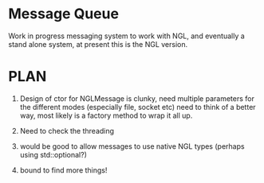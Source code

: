 # Message Queue

Work in progress messaging system to work with NGL, and eventually a stand alone system, at present this is the NGL version.

# PLAN

1. Design of ctor for NGLMessage is clunky, need multiple parameters for the different modes (especially file, socket etc) need to think of a better way, most likely is a factory method to wrap it all up.

2. Need to check the threading

3. would be good to allow messages to use native NGL types (perhaps using std::optional?)

4. bound to find more things!